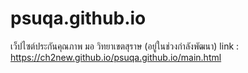 # psuqa.github.io
เว็ปไซต์ประกันคุณภาพ มอ วิทยาเขตสุราษ (อยู่ในช่วงกำลังพัฒนา)
link : https://ch2new.github.io/psuqa.github.io/main.html
